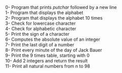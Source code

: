 0- Program that prints _putchar_ followed by a new line</br>
1- Program that displays the alphabet</br>
2- Program that displays the alphabet 10 times</br>
3- Check for lowercase character</br>
4- Check for alphabetic character</br>
5- Print the sign of a character</br>
6- Computes the absolute value of an integer</br>
7- Print the last digit of a number</br>
8- Print every minute of the day of Jack Bauer</br>
9- Print the 9 times table, starting with 0</br>
10- Add 2 integers and return the result</br>
11- Print all natural numbers from n to 98</br>
